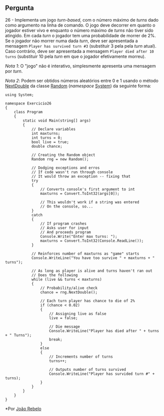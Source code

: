 ## Pergunta

26 - Implementa um jogo _turn-based_, com o número máximo de _turns_ dado como
argumento na linha de comando. O jogo deve decorrer em quanto o jogador estiver
vivo e enquanto o número máximo de _turns_ não tiver sido atingido. Em cada
_turn_ o jogador tem uma probabilidade de morrer de 2%. Se o jogador não morrer
numa dada _turn_, deve ser apresentada a mensagem `Player has survived turn #3`
(substituir 3 pela pela _turn_ atual). Caso contrário, deve ser apresentada a
mensagem `Player died after 10 turns` (substituir 10 pela _turn_ em que o
jogador efetivamente morreu).

_Nota 1_: O "jogo" não é interativo, simplesmente apresenta uma mensagem por
_turn_.

_Nota 2_: Podem ser obtidos números aleatórios entre 0 e 1 usando o método
[NextDouble](https://docs.microsoft.com/pt-pt/dotnet/api/system.random.nextdouble)
da classe [Random](https://docs.microsoft.com/pt-pt/dotnet/api/system.random)
(_namespace_ [System](https://docs.microsoft.com/pt-pt/dotnet/api/system)) da
seguinte forma:

```Csharp
using System;

namespace Exercicio26
{
    class Program
    {
        static void Main(string[] args)
        {
            // Declare variables
            int maxturns;
            int turns = 0;
            bool live = true;
            double chance;

            // Creating the Random object
            Random rng = new Random();

            // Dodging exceptions and erros
            // If code wasn't run through console
            // It would throw an exception -- fixing that
            try
            {
                // Converts console's first argument to int
                maxturns = Convert.ToInt32(args[0]);

                // This wouldn't work if a string was entered
                // On the console, so...
            }
            catch
            {
                // If program crashes
                // Asks user for input
                // And proceeds program
                Console.Write("Enter max turns: ");
                maxturns = Convert.ToInt32(Console.ReadLine());
            }

            // Reinforces number of maxturns as "game" starts
            Console.WriteLine("You have too survive " + maxturns + " turns");

            // As long as player is alive and turns haven't ran out
            // Does the following
            while (live && turns < maxturns)
            {              
                // Probability/alive check
                chance = rng.NextDouble();

                // Each turn player has chance to die of 2%
                if (chance < 0.02)
                {
                    // Assigning live as false
                    live = false;

                    // Die message
                    Console.WriteLine("Player has died after " + turns + " Turns");
                    break;
                }
                else
                {
                    // Increments number of turns
                    turns++;

                    // Outputs number of turns survived
                    Console.WriteLine("Player has survided turn #" + turns);
                }
            }
        }
    }
}
```

*Por [João Rebelo](https://github.com/JBernardoRebelo)